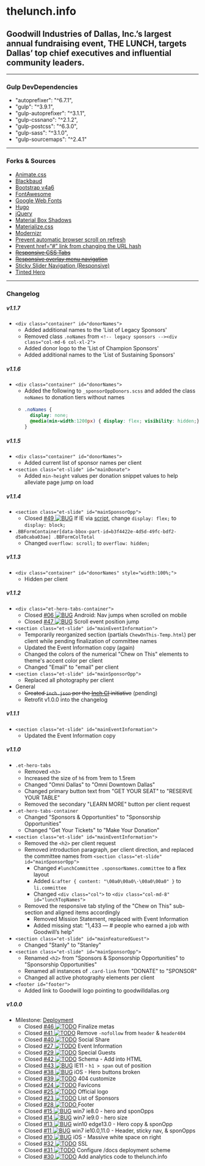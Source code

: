 # thelunch.info
## Goodwill Industries of Dallas, Inc.’s largest annual fundraising event, THE LUNCH, targets Dallas’ top chief executives and influential community leaders.

---

### Gulp DevDependencies
- "autoprefixer": "^6.7.1",
- "gulp": "^3.9.1",
- "gulp-autoprefixer": "^3.1.1",
- "gulp-cssnano": "^2.1.2",
- "gulp-postcss": "^6.3.0",
- "gulp-sass": "^3.1.0",
- "gulp-sourcemaps": "^2.4.1"

---

### Forks & Sources
- [Animate.css](https://github.com/daneden/animate.css)
- [Blackbaud](https://www.blackbaud.com/)
- [Bootstrap v4a6](https://v4-alpha.getbootstrap.com/)
- [FontAwesome](fontawesome.io)
- [Google Web Fonts](https://fonts.google.com/)
- [Hugo](gohugo.io)
- [jQuery](jquery.com)
- [Material Box Shadows](https://codepen.io/sdthornton/pen/wBZdXq)
- [Materialize.css](materializecss.com)
- [Modernizr](https://modernizr.com/)
- [Prevent automatic browser scroll on refresh](http://stackoverflow.com/questions/7035331/prevent-automatic-browser-scroll-on-refresh/18633915#18633915)
- [Prevent href=“#” link from changing the URL hash](http://stackoverflow.com/questions/20215248/prevent-href-link-from-changing-the-url-hash)
- ~~[Responsive CSS Tabs](http://codepen.io/oknoblich/pen/tfjFl)~~
- ~~[Responsive overlay menu navigation](http://codepen.io/riogrande/pen/gbXxdx)~~
- [Sticky Slider Navigation (Responsive)](http://codepen.io/ettrics/pen/WRbGRN)
- [Tinted Hero](http://codepen.io/luishj/pen/Exfyh)

---

### Changelog
##### v1.1.7
- `<div class="container" id="donorNames">`
  - Added additional names to the 'List of Legacy Sponsors'
  - Removed class `.noNames` from `<!-- legacy sponsors --><div class="col-md-6 col-xl-2">`
  - Added donor logo to the 'List of Champion Sponsors'
  - Added additional names to the 'List of Sustaining Sponsors'
##### v1.1.6
- `<div class="container" id="donorNames">`
  - Added the following to `_sponsorOppDonors.scss` and added the class `noNames` to donation tiers without names
  - ```scss
    .noNames {
      display: none;
      @media(min-width:1200px) { display: flex; visibility: hidden;}
    }
    ```

##### v1.1.5
- `<div class="container" id="donorNames">`
  - Added current list of sponsor names per client
- `<section class="et-slide" id="mainDonate">`
  - Added `min-height` values per donation snippet values to help alleviate page jump on load

##### v1.1.4
- `<section class="et-slide" id="mainSponsorOpp">`
  - Closed [#49 ![BUG](http://milleradagency.com/uploads/svg/gh-bug.svg)](https://github.com/milleradagency/GOOD-Lunch/issues/49) If IE via [script](https://codepen.io/gapcode/pen/vEJNZN), change `display: flex;` to `display: block;`
- `.BBFormContainer[data-bbox-part-id=b3f4422e-4d5d-49fc-bdf2-d5a0caba03ae] .BBFormColTotal`
  - Changed `overflow: scroll;` to `overflow: hidden;`

##### v1.1.3
- `<div class="container" id="donorNames" style="width:100%;">`
  - Hidden per client

##### v1.1.2
- `<div class="et-hero-tabs-container">`
  - Closed [#06 ![BUG](http://milleradagency.com/uploads/svg/gh-bug.svg)](https://github.com/milleradagency/GOOD-Lunch/issues/6) Android: Nav jumps when scrolled on mobile
  - Closed [#47 ![BUG](http://milleradagency.com/uploads/svg/gh-bug.svg)](https://github.com/milleradagency/GOOD-Lunch/issues/47) Scroll event position jump
- `<section class="et-slide" id="mainEventInformation">`
  - Temporarily reorganized section (partials `ChewOnThis-Temp.html`) per client while pending finalization of committee names
  - Updated the Event Information copy (again)
  - Changed the colors of the numerical "Chew on This" elements to theme's accent color per client
  - Changed "Email" to "email" per client
- `<section class="et-slide" id="mainSponsorOpp">`
  - Replaced all photography per client
- General
  - ~~Created `inch.json` per the [Inch CI](https://inch-ci.org/help/config_file_yaml) initiative~~ (pending)
  - Retrofit v1.0.0 into the changelog

##### v1.1.1
- `<section class="et-slide" id="mainEventInformation">`
  - Updated the Event Information copy

##### v1.1.0
- `.et-hero-tabs`
  - Removed `<h3>`
  - Increased the size of `h6` from 1rem to 1.5rem
  - Changed "Omni Dallas" to "Omni Downtown Dallas"
  - Changed primary button text from "GET YOUR SEAT" to "RESERVE YOUR TABLE"
  - Removed the secondary "LEARN MORE" button per client request
- `.et-hero-tabs-container`
  - Changed "Sponsors & Opportunities" to "Sponsorship Opportunities"
  - Changed "Get Your Tickets" to "Make Your Donation"
- `<section class="et-slide" id="mainEventInformation">`
  - Removed the `<h2>` per client request
  - Removed introduction paragraph, per client direction, and replaced the committee names from `<section class="et-slide" id="mainSponsorOpp">`
    - Changed `#lunchCommittee .sponsorNames.committee` to a flex layout
    - Added `&:after { content: "\00a0\00a0\·\00a0\00a0" }` to `li.committee`
    - Changed `<div class="col">` to `<div class="col-md-8" id="lunchTopNames">`
  - Removed the responsive tab styling of the "Chew on This" sub-section and aligned items accordingly
    - Removed Mission Statement, replaced with Event Information
    - Added missing stat: "1,433 — # people who earned a job with Goodwill’s help"
- `<section class="et-slide" id="mainFeaturedGuest">`
  - Changed "Stanly" to "Stanley"
- `<section class="et-slide" id="mainSponsorOpp">`
  - Renamed `<h2>` from "Sponsors & Sponsorship Opportunities" to "Sponsorship Opportunities"
  - Renamed all instances of `.card-link` from "DONATE" to "SPONSOR"
  - Changed all active photography elements per client
- `<footer id="footer">`
  - Added link to Goodwill logo pointing to goodwilldallas.org

##### v1.0.0
- Milestone: [Deployment](https://github.com/milleradagency/GOOD-Lunch/milestone/4)
  - Closed [#46 ![TODO](http://milleradagency.com/uploads/svg/gh-todo.svg)](https://github.com/milleradagency/GOOD-Lunch/issues/46) Finalize metas
  - Closed [#41 ![TODO](http://milleradagency.com/uploads/svg/gh-todo.svg)](https://github.com/milleradagency/GOOD-Lunch/issues/41) Remove `-nofollow` from `header` & `header404`
  - Closed [#40 ![TODO](http://milleradagency.com/uploads/svg/gh-todo.svg)](https://github.com/milleradagency/GOOD-Lunch/issues/40) Social Share
  - Closed [#27 ![TODO](http://milleradagency.com/uploads/svg/gh-todo.svg)](https://github.com/milleradagency/GOOD-Lunch/issues/27) Event Information
  - Closed [#29 ![TODO](http://milleradagency.com/uploads/svg/gh-todo.svg)](https://github.com/milleradagency/GOOD-Lunch/issues/29) Special Guests
  - Closed [#42 ![TODO](http://milleradagency.com/uploads/svg/gh-todo.svg)](https://github.com/milleradagency/GOOD-Lunch/issues/42) Schema - Add into HTML
  - Closed [#43 ![BUG](http://milleradagency.com/uploads/svg/gh-bug.svg)](https://github.com/milleradagency/GOOD-Lunch/issues/43) IE11 - `h1 > span` out of position
  - Closed [#38 ![BUG](http://milleradagency.com/uploads/svg/gh-bug.svg)](https://github.com/milleradagency/GOOD-Lunch/issues/38) iOS - Hero buttons broken
  - Closed [#39 ![TODO](http://milleradagency.com/uploads/svg/gh-todo.svg)](https://github.com/milleradagency/GOOD-Lunch/issues/39) 404 customize
  - Closed [#24 ![TODO](http://milleradagency.com/uploads/svg/gh-todo.svg)](https://github.com/milleradagency/GOOD-Lunch/issues/24) Favicons
  - Closed [#25 ![TODO](http://milleradagency.com/uploads/svg/gh-todo.svg)](https://github.com/milleradagency/GOOD-Lunch/issues/25) Official logo
  - Closed [#23 ![TODO](http://milleradagency.com/uploads/svg/gh-todo.svg)](https://github.com/milleradagency/GOOD-Lunch/issues/23) List of Sponsors
  - Closed [#28 ![TODO](http://milleradagency.com/uploads/svg/gh-todo.svg) ](https://github.com/milleradagency/GOOD-Lunch/issues/28) Footer
  - Closed [#15 ![BUG](http://milleradagency.com/uploads/svg/gh-bug.svg)](https://github.com/milleradagency/GOOD-Lunch/issues/15) win7 ie8.0 - hero and sponOpps
  - Closed [#14 ![BUG](http://milleradagency.com/uploads/svg/gh-bug.svg)](https://github.com/milleradagency/GOOD-Lunch/issues/14) win7 ie9.0 - hero size
  - Closed [#13 ![BUG](http://milleradagency.com/uploads/svg/gh-bug.svg)](https://github.com/milleradagency/GOOD-Lunch/issues/13) win10 edge13.0 - Hero copy & sponOpp
  - Closed [#11 ![BUG](http://milleradagency.com/uploads/svg/gh-bug.svg)](https://github.com/milleradagency/GOOD-Lunch/issues/11) win7 ie10.0,11.0 - Header, sticky nav, & sponOpps
  - Closed [#10 ![BUG](http://milleradagency.com/uploads/svg/gh-bug.svg)](https://github.com/milleradagency/GOOD-Lunch/issues/10) iOS - Massive white space on right
  - Closed [#32 ![TODO](http://milleradagency.com/uploads/svg/gh-todo.svg)](https://github.com/milleradagency/GOOD-Lunch/issues/32) SSL
  - Closed [#31 ![TODO](http://milleradagency.com/uploads/svg/gh-todo.svg)](https://github.com/milleradagency/GOOD-Lunch/issues/31) Configure /docs deployment scheme
  - Closed [#30 ![TODO](http://milleradagency.com/uploads/svg/gh-todo.svg)](https://github.com/milleradagency/GOOD-Lunch/issues/30) Add analytics code to thelunch.info

